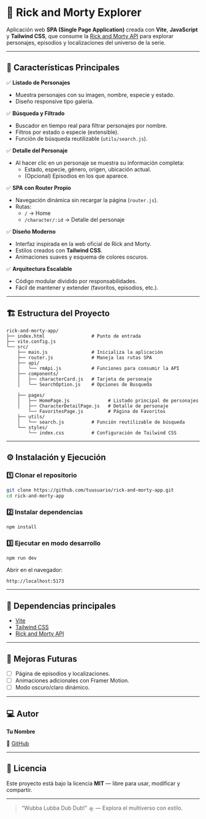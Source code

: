 # 🧬 Rick and Morty Explorer

Aplicación web **SPA (Single Page Application)** creada con **Vite**, **JavaScript** y **Tailwind CSS**, que consume la [Rick and Morty API](https://rickandmortyapi.com/) para explorar personajes, episodios y localizaciones del universo de la serie.

---

## 🚀 Características Principales

✅ **Listado de Personajes**
- Muestra personajes con su imagen, nombre, especie y estado.
- Diseño responsive tipo galería.

✅ **Búsqueda y Filtrado**
- Buscador en tiempo real para filtrar personajes por nombre.
- Filtros por estado o especie (extensible).
- Función de búsqueda reutilizable (`utils/search.js`).

✅ **Detalle del Personaje**
- Al hacer clic en un personaje se muestra su información completa:
  - Estado, especie, género, origen, ubicación actual.
  - (Opcional) Episodios en los que aparece.

✅ **SPA con Router Propio**
- Navegación dinámica sin recargar la página (`router.js`).
- Rutas:
  - `/` → Home
  - `/character/:id` → Detalle del personaje

✅ **Diseño Moderno**
- Interfaz inspirada en la web oficial de Rick and Morty.
- Estilos creados con **Tailwind CSS**.
- Animaciones suaves y esquema de colores oscuros.

✅ **Arquitectura Escalable**
- Código modular dividido por responsabilidades.
- Fácil de mantener y extender (favoritos, episodios, etc.).

---

## 🏗️ Estructura del Proyecto

```
rick-and-morty-app/
├── index.html                 # Punto de entrada
├── vite.config.js
└── src/
    ├── main.js                # Inicializa la aplicación
    ├── router.js              # Maneja las rutas SPA
    ├── api/
    │   └── rmApi.js           # Funciones para consumir la API
    ├── components/
    │   ├── characterCard.js   # Tarjeta de personaje
    │   └── SearchOption.js    # Opciones de Busqueda

    ├── pages/
    │   ├── HomePage.js              # Listado principal de personajes
    │   ├── CharacterDetailPage.js   # Detalle de personaje
        └── FavoritesPage.js         # Página de Favoritos
    ├── utils/
    │   └── search.js          # Función reutilizable de búsqueda
    └── styles/
        └── index.css          # Configuración de Tailwind CSS
```

---

## ⚙️ Instalación y Ejecución

### 1️⃣ Clonar el repositorio
```bash
git clone https://github.com/tuusuario/rick-and-morty-app.git
cd rick-and-morty-app
```

### 2️⃣ Instalar dependencias
```bash
npm install
```

### 3️⃣ Ejecutar en modo desarrollo
```bash
npm run dev
```
Abrir en el navegador:
```
http://localhost:5173
```

---

## 🧩 Dependencias principales

- [Vite](https://vitejs.dev/)
- [Tailwind CSS](https://tailwindcss.com/)
- [Rick and Morty API](https://rickandmortyapi.com/)

---

## 🌟 Mejoras Futuras


- [ ] Página de episodios y localizaciones.
- [ ] Animaciones adicionales con Framer Motion.
- [ ] Modo oscuro/claro dinámico.

---

## 💻 Autor

**Tu Nombre**  
 
💼 [GitHub](https://github.com/JCMeloza)

---

## 📝 Licencia

Este proyecto está bajo la licencia **MIT** — libre para usar, modificar y compartir.

---

> “Wubba Lubba Dub Dub!” 🛸 — Explora el multiverso con estilo.
